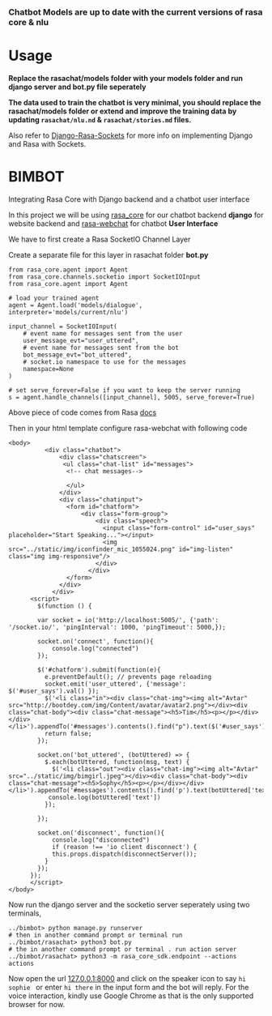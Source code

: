 ### Chatbot Models are up to date with the current versions of rasa core & nlu

# Usage
**Replace the rasachat/models folder with your models folder and run django server and bot.py file seperately**

**The data used to train the chatbot is very minimal, you should replace the rasachat/models folder or extend and improve the training data by updating `rasachat/nlu.nd` & `rasachat/stories.md` files.**

Also refer to [Django-Rasa-Sockets](https://github.com/Alexmhack/Django-Rasa-Sockets) for more info on implementing Django and Rasa with Sockets.

# BIMBOT
Integrating Rasa Core with Django backend and a chatbot user interface

In this project we will be using [rasa_core](https://rasa.com/docs/core/quickstart/) 
for our chatbot backend **django** for website backend and [rasa-webchat](https://github.com/mrbot-ai/rasa-webchat) for chatbot **User Interface**

We have to first create a Rasa SocketIO Channel Layer

Create a separate file for this layer in rasachat folder **bot.py**
```
from rasa_core.agent import Agent
from rasa_core.channels.socketio import SocketIOInput
from rasa_core.agent import Agent

# load your trained agent
agent = Agent.load('models/dialogue', interpreter='models/current/nlu')

input_channel = SocketIOInput(
	# event name for messages sent from the user
	user_message_evt="user_uttered",
	# event name for messages sent from the bot
	bot_message_evt="bot_uttered",
	# socket.io namespace to use for the messages
	namespace=None
)

# set serve_forever=False if you want to keep the server running
s = agent.handle_channels([input_channel], 5005, serve_forever=True)
```

Above piece of code comes from Rasa [docs](https://www.rasa.com/docs/core/connectors/#id18)

Then in your html template configure rasa-webchat with following code

```
<body>
          <div class="chatbot">
              <div class="chatscreen">
               <ul class="chat-list" id="messages">
                <!-- chat messages-->
                    
                </ul>
              </div>
              <div class="chatinput">
                <form id="chatform">
                    <div class="form-group">
                        <div class="speech">
                          <input class="form-control" id="user_says" placeholder="Start Speaking..."></input>
                          <img src="../static/img/iconfinder_mic_1055024.png" id="img-listen" class="img img-responsive"/>
                        </div>
                      </div>
                </form>
              </div>
            </div>
      <script>
        $(function () {
    
        var socket = io('http://localhost:5005/', {'path': '/socket.io/', 'pingInterval': 1000, 'pingTimeout': 5000,});
    
        socket.on('connect', function(){
            console.log("connected")
        });
    
        $('#chatform').submit(function(e){
          e.preventDefault(); // prevents page reloading
          socket.emit('user_uttered', {'message': $('#user_says').val() });
          $('<li class="in"><div class="chat-img"><img alt="Avtar" src="http://bootdey.com/img/Content/avatar/avatar2.png"></div><div class="chat-body"><div class="chat-message"><h5>Tim</h5><p></p></div></div></li>').appendTo('#messages').contents().find("p").text($('#user_says').val());
          return false;
        });
        
        socket.on('bot_uttered', (botUttered) => {
          $.each(botUttered, function(msg, text) {
            $('<li class="out"><div class="chat-img"><img alt="Avtar" src="../static/img/bimgirl.jpeg"></div><div class="chat-body"><div class="chat-message"><h5>Sophy</h5><p></p></div></div></li>').appendTo('#messages').contents().find('p').text(botUttered['text']);
           console.log(botUttered['text'])
          });
         
        });
    
        socket.on('disconnect', function(){
            console.log("disconnected")
            if (reason !== 'io client disconnect') {
            this.props.dispatch(disconnectServer());
          }
        });
      });
      </script>
</body>
```

Now run the django server and the socketio server seperately using two terminals,


```
../bimbot> python manage.py runserver
# then in another command prompt or terminal run
../bimbot/rasachat> python3 bot.py
# the in another command prompt or terminal . run action server
../bimbot/rasachat> python3 -m rasa_core_sdk.endpoint --actions actions
```


Now open the url [127.0.0.1:8000](http://127.0.0.1:8000) and click on the speaker icon to say ```hi sophie ``` or
enter ```hi there``` in the input form and the bot will reply. For the voice interaction, kindly use Google Chrome as that is the only supported browser for now.  
